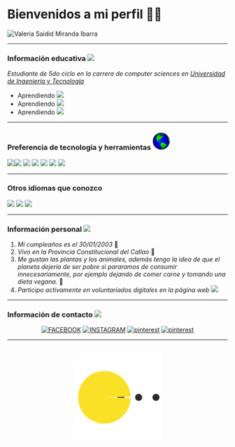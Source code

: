 # Bienvenidos a mi perfil 🦾🤖

![Valeria Saidid Miranda Ibarra](https://user-images.githubusercontent.com/90013732/134577109-1a1c18fc-e03a-4e57-9b00-b37403460873.gif) 

---

### Información educativa  <img src="https://media.giphy.com/media/LmNwrBhejkK9EFP504/giphy.gif" width="40px"> 

<p> <em> Estudiante de  5do ciclo en la carrera de computer sciences en <a href="https://www.utec.edu.pe/"> Universidad de Ingeniería y Tecnología </a> 
</em> </p> 

* Aprendiendo <img src = "https://img.shields.io/badge/-C++-000000?style=flat&logo=C++&logoColor=#1C1B17">
* Aprendiendo <img src = "https://img.shields.io/badge/-HTML-000000?style=flat&logo=HTML&logoColor=#1C1B17">
* Aprendiendo <img src = "https://img.shields.io/badge/-PYTHON-000000?style=flat&logo=HTML&logoColor=#1C1B17">

---

### Preferencia de tecnología y herramientas  <img src ="https://github.com/benyou1969/benyou1969/blob/master/globe.gif?" width="40px">

<img src = "https://img.shields.io/badge/-Sublime Text-E34F26?style=flat&logo=Sublime Text&logoColor=black"><img src = "https://img.shields.io/badge/-JavaScript-eed718?style=flat&logo=javascript&logoColor=ffffff">
<img src = "https://img.shields.io/badge/-Pycharm-4DB33D?style=flat&logo=PyCharm&logoColor=#1C1B17">
<img src = "http://img.shields.io/badge/-VS%20Code-007ACC?style=flat&logo=visual%20studio%20code&logoColor=white">
<img src = "http://img.shields.io/badge/-Github-000000?style=flat&logo=github&logoColor=#8c004b">
<img src = "https://img.shields.io/badge/-Replit-000000?style=flat&logo=Replit&logoColor=00c8ff">
<img src = "http://img.shields.io/badge/-hackerrank-000000?style=flat&logo=hackerrank&logoColor=#1C1B17">

---

### **Otros idiomas que conozco**
<img src ="https://img.shields.io/badge/-Python-black?style=flat&logo=python&logoColor=white" > 
<img src ="https://img.shields.io/badge/-SQL-BLUE?style=flat&logo=SQL&logoColor=white" > 
<img src ="https://img.shields.io/badge/-C++-blue?style=flat&logo=C++&logoColor=white" > 

---

### **Información personal**  <img src="https://user-images.githubusercontent.com/90013732/134583426-897cc50b-f525-4358-a746-32d713100ce3.gif" width="40px"> 

1. *Mi cumpleaños es el 30/01/2003* 🎂
3. *Vivo en la Provincia Constitucional del Callao* 🌊
5. *Me gustan las plantas y los animales, además tengo la idea de que el planeta dejería de ser pobre si pararamos de consumir innecesariamente, por ejemplo dejando de comer carne y tomando una dieta vegana.* 🌱
6. *Participo activamente en voluntariados digitales en la página web* <img src = "https://img.shields.io/badge/-Proa-C81D11?style=flat&logo=Proa&logoColor=#FF0000">

---

### **Información de contacto**  <img src="https://user-images.githubusercontent.com/90013732/134582887-65acf49f-08a2-4e57-a4fd-0f8fc7220108.gif" width="40px"> 

<center>
<a href="https://www.facebook.com/valeriamiranda.487"><img src = "https://upload.wikimedia.org/wikipedia/commons/thumb/5/51/Facebook_f_logo_%282019%29.svg/2048px-Facebook_f_logo_%282019%29.svg.png" alt = "FACEBOOK " width = " 50 "altura =" 50 "& nbsp;></a>
<a href="https://www.instagram.com/saidid_487/?hl=es"><img src = "https://upload.wikimedia.org/wikipedia/commons/thumb/e/e7/Instagram_logo_2016.svg/2048px-Instagram_logo_2016.svg.png" alt = "INSTAGRAM" width = " 50 "altura =" 50 "& nbsp; & nbsp;></a>
<a href="https://www.pinterest.com/valeriam2279/_saved/"><img src = "https://user-images.githubusercontent.com/90013732/194584638-51c602a0-0709-42d0-b34f-5076ac04cadb.png" alt = "pinterest" width = " 50 "altura =" 50 "></a>
<a href="https://wa.link/owlal0"><img src = "https://assets.stickpng.com/thumbs/580b57fcd9996e24bc43c543.png" alt = "pinterest" width = " 50 "altura =" 50 "></a>

 ---
 
<div align = "center"> 
    <br> 
    <img src = "https://raw.githubusercontent.com/Aniket965/Aniket965/master/pacman.svg?sanitize=true" width = "200" height = "200" > 
</div>
